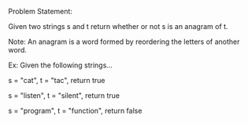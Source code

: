 Problem Statement:

Given two strings s and t return whether or not s is an anagram of t.

Note: An anagram is a word formed by reordering the letters of another word.

Ex: Given the following strings...

s = "cat", t = "tac", return true

s = "listen", t = "silent", return true

s = "program", t = "function", return false
